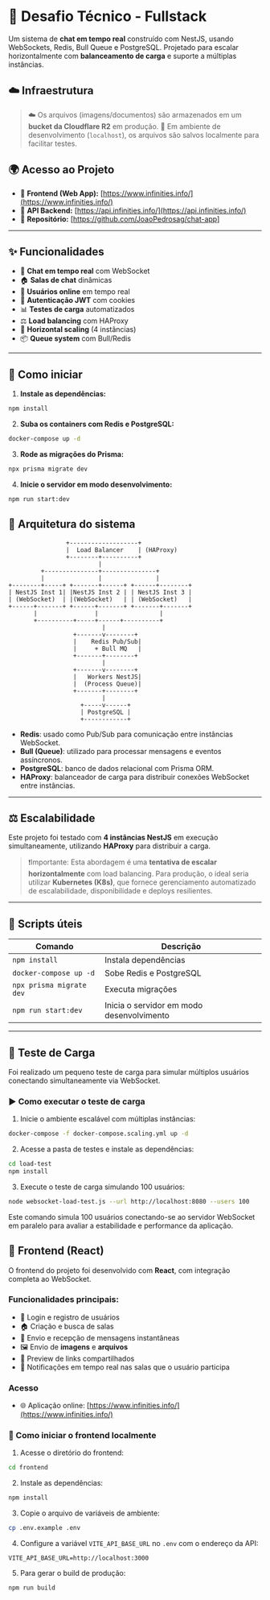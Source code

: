# 🧠 Desafio Técnico - Fullstack

Um sistema de **chat em tempo real** construído com NestJS, usando WebSockets, Redis, Bull Queue e PostgreSQL. Projetado para escalar horizontalmente com **balanceamento de carga** e suporte a múltiplas instâncias.

## ☁️ Infraestrutura

> ☁️ Os arquivos (imagens/documentos) são armazenados em um **bucket da Cloudflare R2** em produção.
> 📁 Em ambiente de desenvolvimento (`localhost`), os arquivos são salvos localmente para facilitar testes.

## 🌍 Acesso ao Projeto

- 🔗 **Frontend (Web App):** [https://www.infinities.info/](https://www.infinities.info/)
- 📡 **API Backend:** [https://api.infinities.info/](https://api.infinities.info/)
- 📁 **Repositório:** [https://github.com/JoaoPedrosag/chat-app]

---

## ✨ Funcionalidades

- 💬 **Chat em tempo real** com WebSocket
- 🏠 **Salas de chat** dinâmicas
- 👥 **Usuários online** em tempo real
- 🔐 **Autenticação JWT** com cookies
- 📊 **Testes de carga** automatizados
- ⚖️ **Load balancing** com HAProxy
- 🔄 **Horizontal scaling** (4 instâncias)
- 📦 **Queue system** com Bull/Redis

---

## 🚀 Como iniciar

1. **Instale as dependências:**

```bash
npm install
```

2. **Suba os containers com Redis e PostgreSQL:**

```bash
docker-compose up -d
```

3. **Rode as migrações do Prisma:**

```bash
npx prisma migrate dev
```

4. **Inicie o servidor em modo desenvolvimento:**

```bash
npm run start:dev
```

## 🧱 Arquitetura do sistema

```
                +-------------------+
                |  Load Balancer    | (HAProxy)
                +--------+----------+
                         |
         +---------------+---------------+
         |               |               |
+--------+-----+ +-------+------+ +------+--------+
| NestJS Inst 1| |NestJS Inst 2 | | NestJS Inst 3 |
| (WebSocket)  | |(WebSocket)   | | (WebSocket)   |
+------+-------+ +------+-------+ +-------+-------+
       |                |                 |
       +----------+-----+------+----------+
                          |
                  +-------v--------+
                  |    Redis Pub/Sub|
                  |     + Bull MQ   |
                  +-------+--------+
                          |
                  +-------v--------+
                  |   Workers NestJS|
                  |  (Process Queue)|
                  +-------+--------+
                          |
                    +-----v------+
                    | PostgreSQL |
                    +------------+
```

- **Redis**: usado como Pub/Sub para comunicação entre instâncias WebSocket.
- **Bull (Queue)**: utilizado para processar mensagens e eventos assíncronos.
- **PostgreSQL**: banco de dados relacional com Prisma ORM.
- **HAProxy**: balanceador de carga para distribuir conexões WebSocket entre instâncias.

---

## ⚖️ Escalabilidade

Este projeto foi testado com **4 instâncias NestJS** em execução simultaneamente, utilizando **HAProxy** para distribuir a carga.

> ❗️Importante: Esta abordagem é uma **tentativa de escalar horizontalmente** com load balancing. Para produção, o ideal seria utilizar **Kubernetes (K8s)**, que fornece gerenciamento automatizado de escalabilidade, disponibilidade e deploys resilientes.

---

## 📂 Scripts úteis

| Comando                  | Descrição                                 |
| ------------------------ | ----------------------------------------- |
| `npm install`            | Instala dependências                      |
| `docker-compose up -d`   | Sobe Redis e PostgreSQL                   |
| `npx prisma migrate dev` | Executa migrações                         |
| `npm run start:dev`      | Inicia o servidor em modo desenvolvimento |

---

## 🧪 Teste de Carga

Foi realizado um pequeno teste de carga para simular múltiplos usuários conectando simultaneamente via WebSocket.

### ▶️ Como executar o teste de carga

1. Inicie o ambiente escalável com múltiplas instâncias:

```bash
docker-compose -f docker-compose.scaling.yml up -d
```

2. Acesse a pasta de testes e instale as dependências:

```bash
cd load-test
npm install
```

3. Execute o teste de carga simulando 100 usuários:

```bash
node websocket-load-test.js --url http://localhost:8080 --users 100
```

Este comando simula 100 usuários conectando-se ao servidor WebSocket em paralelo para avaliar a estabilidade e performance da aplicação.

## 🎨 Frontend (React)

O frontend do projeto foi desenvolvido com **React**, com integração completa ao WebSocket.

### Funcionalidades principais:

- 🔐 Login e registro de usuários
- 🏠 Criação e busca de salas
- 💬 Envio e recepção de mensagens instantâneas
- 🖼️ Envio de **imagens** e **arquivos**
- 🔗 Preview de links compartilhados
- 🔔 Notificações em tempo real nas salas que o usuário participa

### Acesso

- 🌐 Aplicação online: [https://www.infinities.info/](https://www.infinities.info/)

### 🚀 Como iniciar o frontend localmente

1. Acesse o diretório do frontend:

```bash
cd frontend
```

2. Instale as dependências:

```bash
npm install
```

3. Copie o arquivo de variáveis de ambiente:

```bash
cp .env.example .env
```

4. Configure a variável `VITE_API_BASE_URL` no `.env` com o endereço da API:

```
VITE_API_BASE_URL=http://localhost:3000
```

5. Para gerar o build de produção:

```bash
npm run build
```
